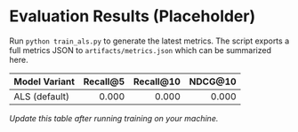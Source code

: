 # Evaluation Results (Placeholder)

Run `python train_als.py` to generate the latest metrics. The script exports a full metrics JSON to `artifacts/metrics.json` which can be summarized here.

| Model Variant | Recall@5 | Recall@10 | NDCG@10 |
|---------------|---------:|----------:|--------:|
| ALS (default) |    0.000 |     0.000 |   0.000 |

_Update this table after running training on your machine._
